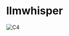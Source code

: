 # llmwhisper

![C4](https://github.com/user-attachments/assets/e10f886d-07e6-4ac3-bc7f-eff081475bb4)
